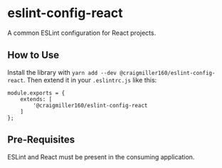 # eslint-config-react

A common ESLint configuration for React projects.

## How to Use

Install the library with `yarn add --dev @craigmiller160/eslint-config-react`. Then extend it in your `.eslintrc.js` like this:

```
module.exports = {
    extends: [
        '@craigmiller160/eslint-config-react
    ]
};
```

## Pre-Requisites

ESLint and React must be present in the consuming application.
